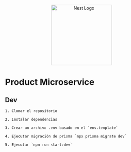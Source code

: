 <p align="center">
  <a href="http://nestjs.com/" target="blank"><img src="https://nestjs.com/img/logo-small.svg" width="200" alt="Nest Logo" /></a>
</p>

# Product Microservice

## Dev
```
1. Clonar el repositorio
```
```
2. Instalar dependencias
```
```
3. Crear un archivo .env basado en el `env.template`
```
```
4. Ejecutar migración de prisma `npx prisma migrate dev`
```
```
5. Ejecutar `npm run start:dev`
```